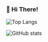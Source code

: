 ### 👋 Hi There!
![Top Langs](https://github-readme-stats.vercel.app/api/top-langs/?username=farislr&theme=tokyonight) 

![GitHub stats](https://github-readme-stats.vercel.app/api?username=farislr&show_icons=true&theme=tokyonight) 


<!--
**farislr/farislr** is a ✨ _special_ ✨ repository because its `README.md` (this file) appears on your GitHub profile.

Here are some ideas to get you started:

- 🔭 I’m currently working on ...
- 🌱 I’m currently learning ...
- 👯 I’m looking to collaborate on ...
- 🤔 I’m looking for help with ...
- 💬 Ask me about ...
- 📫 How to reach me: ...
- 😄 Pronouns: ...
- ⚡ Fun fact: ...
-->
